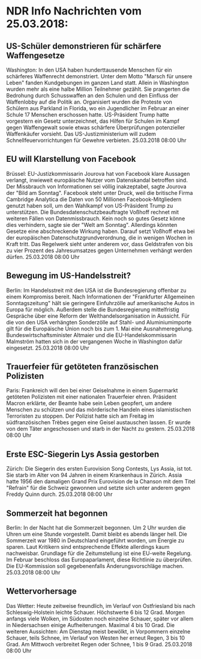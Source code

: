 # NDR Info Nachrichten vom 25.03.2018:


## US-Schüler demonstrieren für schärfere Waffengesetze
Washington: In den USA haben hunderttausende Menschen für ein schärferes Waffenrecht demonstriert. Unter dem Motto "Marsch für unsere Leben" fanden Kundgebungen im ganzen Land statt. Allein in Washington wurden mehr als eine halbe Million Teilnehmer gezählt. Sie prangerten die Bedrohung durch Schusswaffen an den Schulen und den Einfluss der Waffenlobby auf die Politik an. Organisiert wurden die Proteste von Schülern aus Parkland in Florida, wo ein Jugendlicher im Februar an einer Schule 17 Menschen erschossen hatte. US-Präsident Trump hatte vorgestern ein Gesetz unterzeichnet, das Hilfen für Schulen im Kampf gegen Waffengewalt sowie etwas schärfere Überprüfungen potenzieller Waffenkäufer vorsieht. Das US-Justizministerium will zudem Schnellfeuervorrichtungen für Gewehre verbieten. 25.03.2018 08:00 Uhr 

## EU will Klarstellung von Facebook
Brüssel: EU-Justizkommissarin Jourova hat von Facebook klare Aussagen verlangt, inwieweit europäische Nutzer vom Datenskandal betroffen sind. Der Missbrauch von Informationen sei völlig inakzeptabel, sagte Jourova der "Bild am Sonntag". Facebook steht unter Druck, weil die britische Firma Cambridge Analytica die Daten von 50 Millionen Facebook-Mitgliedern genutzt haben soll, um den Wahlkampf von US-Präsident Trump zu unterstützen. Die Bundesdatenschutzbeauftragte Voßhoff rechnet mit weiteren Fällen von Datenmissbrauch. Kein noch so gutes Gesetz könne dies verhindern, sagte sie der "Welt am Sonntag". Allerdings könnten Gesetze eine abschreckende Wirkung haben. Darauf setzt Voßhoff etwa bei der europäischen Datenschutzgrundverordnung, die in wenigen Wochen in Kraft tritt. Das Regelwerk sieht unter anderem vor, dass Geldstrafen von bis zu vier Prozent des Jahresumsatzes gegen Unternehmen verhängt werden dürfen. 25.03.2018 08:00 Uhr 

## Bewegung im US-Handelsstreit?
Berlin: Im Handelsstreit mit den USA ist die Bundesregierung offenbar zu einem Kompromiss bereit. Nach Informationen der "Frankfurter Allgemeinen Sonntagszeitung" hält sie geringere Einfuhrzölle auf amerikanische Autos in Europa für möglich. Außerdem stelle die Bundesregierung mittelfristig Gespräche über eine Reform der Welthandelsorganisation in Aussicht. Für die von den USA verhängten Sonderzölle auf Stahl- und Aluminiumimporte gilt für die Europäische Union noch bis zum 1. Mai eine Ausnahmeregelung. Bundeswirtschaftsminister Altmaier und die EU-Handelskommissarin Malmström hatten sich in der vergangenen Woche in Washington dafür eingesetzt. 25.03.2018 08:00 Uhr 

## Trauerfeier für getöteten französischen Polizisten
Paris: Frankreich will den bei einer Geiselnahme in einem Supermarkt getöteten Polizisten mit einer nationalen Trauerfeier ehren. Präsident Macron erklärte, der Beamte habe sein Leben geopfert, um andere Menschen zu schützen und das mörderische Handeln eines islamistischen Terroristen zu stoppen. Der Polizist hatte sich am Freitag im südfranzösischen Trèbes gegen eine Geisel austauschen lassen. Er wurde von dem Täter angeschossen und starb in der Nacht zu gestern. 25.03.2018 08:00 Uhr 

## Erste ESC-Siegerin Lys Assia gestorben
Zürich:		Die Siegerin des ersten Eurovision Song Contests, Lys Assia, ist tot. Sie starb im Alter von 94 Jahren in einem Krankenhaus in Zürich. Assia hatte 1956 den damaligen Grand Prix Eurovision de la Chanson mit dem Titel "Refrain" für die Schweiz gewonnen und setzte sich unter anderem gegen Freddy Quinn durch. 25.03.2018 08:00 Uhr 

## Sommerzeit hat begonnen
Berlin: In der Nacht hat die Sommerzeit begonnen. Um 2 Uhr wurden die Uhren um eine Stunde vorgestellt. Damit bleibt es abends länger hell. Die Sommerzeit war 1980 in Deutschland eingeführt worden, um Energie zu sparen. Laut Kritikern sind entsprechende Effekte allerdings kaum nachweisbar. Grundlage für die Zeitumstellung ist eine EU-weite Regelung. Im Februar beschloss das Europaparlament, diese Richtlinie zu überprüfen. Die EU-Kommission soll gegebenenfalls Änderungsvorschläge machen. 25.03.2018 08:00 Uhr 

## Wettervorhersage
Das Wetter: Heute zeitweise freundlich, im Verlauf von Ostfriesland bis nach Schleswig-Holstein leichte Schauer. Höchstwerte 6 bis 12 Grad. Morgen anfangs viele Wolken, im Südosten noch einzelne Schauer, später vor allem in Niedersachsen einige Aufheiterungen. Maximal 4 bis 10 Grad. Die weiteren Aussichten: Am Dienstag meist bewölkt, in Vorpommern einzelne Schauer, teils Schnee, im Verlauf von Westen her erneut Regen, 3 bis 10 Grad. Am Mittwoch verbreitet Regen oder Schnee, 1 bis 9 Grad. 25.03.2018 08:00 Uhr 
